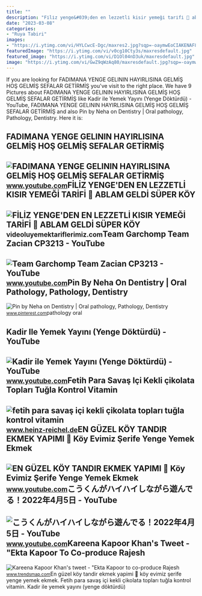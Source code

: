 ```yaml
---
title: ""
description: "Fi̇li̇z yenge&#039;den en lezzetli̇ kisir yemeği̇ tari̇fi̇ 💫 ablam geldi̇ süper köy"
date: "2023-03-08"
categories:
- "Ruya Tabiri"
images:
- "https://i.ytimg.com/vi/HYLCwcE-Dgc/maxres2.jpg?sqp=-oaymwEoCIAKENAF8quKqQMcGADwAQH4AYwCgALgA4oCDAgAEAEYRSBHKGUwDw==&amp;rs=AOn4CLC_ulBvmvqa2cf2uT56Qfk3FCYaDA"
featuredImage: "https://i.ytimg.com/vi/v0cg10Cty3s/maxresdefault.jpg"
featured_image: "https://i.ytimg.com/vi/D1Ol04nD3uk/maxresdefault.jpg"
image: "https://i.ytimg.com/vi/GwZ9qWzAq80/maxresdefault.jpg?sqp=-oaymwEmCIAKENAF8quKqQMa8AEB-AH-CYAC0AWKAgwIABABGGUgWihfMA8=&amp;rs=AOn4CLAblPMXln6aFvfSfGNn9e6yc-x6bQ"
---
```


If you are looking for FADIMANA YENGE GELININ HAYIRLISINA GELMİŞ HOŞ GELMİŞ SEFALAR GETİRMİŞ you've visit to the right place. We have 9 Pictures about FADIMANA YENGE GELININ HAYIRLISINA GELMİŞ HOŞ GELMİŞ SEFALAR GETİRMİŞ like Kadir ile Yemek Yayını (Yenge Döktürdü) - YouTube, FADIMANA YENGE GELININ HAYIRLISINA GELMİŞ HOŞ GELMİŞ SEFALAR GETİRMİŞ and also Pin by Neha on Dentistry | Oral pathology, Pathology, Dentistry. Here it is:

FADIMANA YENGE GELININ HAYIRLISINA GELMİŞ HOŞ GELMİŞ SEFALAR GETİRMİŞ
---------------------------------------------------------------------

 ![FADIMANA YENGE GELININ HAYIRLISINA GELMİŞ HOŞ GELMİŞ SEFALAR GETİRMİŞ](https://i.ytimg.com/vi/GwZ9qWzAq80/maxresdefault.jpg?sqp=-oaymwEmCIAKENAF8quKqQMa8AEB-AH-CYAC0AWKAgwIABABGGUgWihfMA8=&rs=AOn4CLAblPMXln6aFvfSfGNn9e6yc-x6bQ) <small>www.youtube.com</small>FİLİZ YENGE'DEN EN LEZZETLİ KISIR YEMEĞİ TARİFİ 💫 ABLAM GELDİ SÜPER KÖY
-----------------------------------------------------------------------

 ![FİLİZ YENGE'DEN EN LEZZETLİ KISIR YEMEĞİ TARİFİ 💫 ABLAM GELDİ SÜPER KÖY](https://i.ytimg.com/vi/v0cg10Cty3s/maxresdefault.jpg) <small>videoluyemektariflerimiz.com</small>Team Garchomp Team Zacian CP3213 - YouTube
------------------------------------------

 ![Team Garchomp Team Zacian CP3213 - YouTube](https://i.ytimg.com/vi/HYLCwcE-Dgc/maxres2.jpg?sqp=-oaymwEoCIAKENAF8quKqQMcGADwAQH4AYwCgALgA4oCDAgAEAEYRSBHKGUwDw==&rs=AOn4CLC_ulBvmvqa2cf2uT56Qfk3FCYaDA) <small>www.youtube.com</small>Pin By Neha On Dentistry | Oral Pathology, Pathology, Dentistry
---------------------------------------------------------------

 ![Pin by Neha on Dentistry | Oral pathology, Pathology, Dentistry](https://i.pinimg.com/736x/06/82/46/068246cf07bbb0a1bf8ba1d407377094.jpg) <small>www.pinterest.com</small>pathology oral

Kadir Ile Yemek Yayını (Yenge Döktürdü) - YouTube
-------------------------------------------------

 ![Kadir ile Yemek Yayını (Yenge Döktürdü) - YouTube](https://i.ytimg.com/vi/ukgU8fZfIag/maxresdefault.jpg) <small>www.youtube.com</small>Fetih Para Savaş Içi Kekli çikolata Topları Tuğla Kontrol Vitamin
-----------------------------------------------------------------

 ![fetih para savaş içi kekli çikolata topları tuğla kontrol vitamin](https://cdn.yemek.com/mncrop/940/625/uploads/2020/10/cikolatali-kek-toplari-yenge.jpg) <small>www.heinz-reichel.de</small>EN GÜZEL KÖY TANDIR EKMEK YAPIMI 💯 Köy Evimiz Şerife Yenge Yemek Ekmek
----------------------------------------------------------------------

 ![EN GÜZEL KÖY TANDIR EKMEK YAPIMI 💯 Köy Evimiz Şerife Yenge Yemek Ekmek](https://i.ytimg.com/vi/D1Ol04nD3uk/maxresdefault.jpg) <small>www.youtube.com</small>こうくんがハイハイしながら遊んでる！2022年4月5日 - YouTube
-------------------------------------

 ![こうくんがハイハイしながら遊んでる！2022年4月5日 - YouTube](https://i.ytimg.com/vi/H2fAEMesIjo/maxresdefault.jpg?sqp=-oaymwEmCIAKENAF8quKqQMa8AEB-AH-CYAC0AWKAgwIABABGGUgXyhTMA8=&rs=AOn4CLCJYSghky0o-ilndxvg6fCYAda1ug) <small>www.youtube.com</small>Kareena Kapoor Khan's Tweet - "Ekta Kapoor To Co-produce Rajesh
---------------------------------------------------------------

 ![Kareena Kapoor Khan's tweet - "Ekta Kapoor to co-produce Rajesh](https://pbs.twimg.com/media/Fcyada8X0AANSFu.jpg) <small>www.trendsmap.com</small>En güzel köy tandir ekmek yapimi 💯 köy evimiz şerife yenge yemek ekmek. Fetih para savaş içi kekli çikolata topları tuğla kontrol vitamin. Kadir ile yemek yayını (yenge döktürdü)
